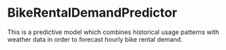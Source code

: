 # BikeRentalDemandPredictor
This is a predictive model which combines historical usage patterns with weather data in order to forecast hourly bike rental demand.
